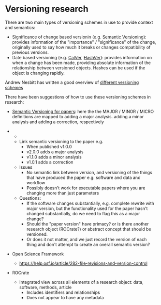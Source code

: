 # Versioning research

There are two main types of versioning schemes in use to provide context and semantics:
- Significance of change based versionin (e.g. [Semantic Versioning](https://semver.org/)): provides information of the "importance" / "significance" of the change, originally used to say how much it breaks or changes compatibility of previous versions.
- Date based versioning (e.g. [CalVer](https://calver.org/), [HashVer](https://miniscruff.github.io/hashver/)): provides information on when a change has been made, providing absolute information of the relationship between versioned objects. Hashes can be used if the object is changing rapidly.

Andrew Nesbitt has written a good overview of [different versioning schemes](https://nesbitt.io/2024/06/24/from-zerover-to-semver-a-comprehensive-list-of-versioning-schemes-in-open-source.html) 

There have been suggestions of how to use these versioning schemes in research:
- [Semantic Versioning for papers](https://royalsocietypublishing.org/doi/10.1098/rsbl.2022.0463): here the the MAJOR / MINOR / MICRO definitions are mapped to adding a major analysis. adding a minor analysis and adding a correction, respectively
- 
    - 
    - Link semantic versioning to the paper e.g. 
        - When published v1.0.0
        - v2.0.0 adds a major analysis
        - v1.1.0 adds a minor analysis
        - v1.0.1 adds a correction
    - Issues
        - No semantic link between version, and versioning of the things that have produced the paper e.g. software and data and workflow
        - Possibly doesn't work for executable papers where you are changing more than just parameters
    - Questions:
        - If the software changes substantially, e.g. complete rewrite with major version, but the functionality used for the paper hasn't changed substantially, do we need to flag this as a major change?
        - Should the "paper version" have primacy? or is there another research object (ROCrate?) or abstract concept that should be versioned. 
        - Or does it not matter, and we just record the version of each thing and don't attempt to create an overall semantic version?

- Open Science Framework
    - https://help.osf.io/article/282-file-revisions-and-version-control

- ROCrate
    - Integrated view across all elements of a research object: data, software, methods, article
        - Includes identifiers and relationships
        - Does not appear to have any metadata 
